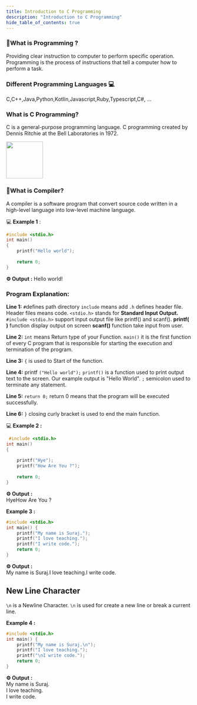 ```yaml
---
title: Introduction to C Programming
description: "Introduction to C Programming"
hide_table_of_contents: true
---
```


### 🤔What is Programming ? 

Providing clear instruction to computer to perform specific operation.
Programming is the process of instructions that tell a computer how to perform a task.

### Different Programming Languages 💻
C,C++,Java,Python,Kotlin,Javascript,Ruby,Typescript,C#, ...

### What is C Programming?
C is a general-purpose programming language. C programming created by Dennis Ritchie at the Bell Laboratories in 1972.

<img src="/c/00/Dennis.jpg" width="100px"/>

### 🤔What is Compiler?
A compiler is a software program that convert source code written in a high-level language into low-level machine language.

💻 **Example 1** :

```c showLineNumbers="true"
#include <stdio.h>
int main() 
{
    printf("Hello world");
    
    return 0;
}
```

**⚙️ Output :**
Hello world!

### Program Explanation:
**Line 1:** `#`defines path directory `include` means add `.h` defines header file. Header files means code. `<stdio.h>` stands for
**Standard Input Output.**   
`#include <stdio.h>` support input output file like printf() and scanf(). **printf( )** function display output on screen **scanf()** function take input from user.

**Line 2:** `int` means Return type of your Function. `main()` it is the first function of every C program that is responsible for starting the execution and termination of the program.

**Line 3:** `{` is used to Start of the function.

**Line 4:** printf `("Hello world");` `printf()` is a function used to print output text to the screen. Our example output is "Hello World". `;` semicolon used to terminate any statement.

**Line 5:** `return 0;` return 0 means that the program will be executed successfully.

**Line 6:** `}` closing curly bracket is used to end the main function.

💻 **Example 2 :**

```c  showLineNumbers="true"
 #include <stdio.h>
int main()
{
  
    printf("Hye");
    printf("How Are You ?");
    
    return 0;
}
```

**⚙️ Output :**  
HyeHow Are You ?

**Example 3 :**

```c  showLineNumbers="true"
#include <stdio.h>
int main() {
    printf("My name is Suraj.");
    printf("I love teaching.");
    printf("I write code.");
    return 0;
}
```

**⚙️ Output :**  
My name is Suraj.I love teaching.I write code.

## New Line Character 

`\n` is a Newline Character.  `\n` is used for create a new line or break a current line.

**Example 4 :**

```c  showLineNumbers="true"
#include <stdio.h>
int main() {
    printf("My name is Suraj.\n");
    printf("I love teaching.");
    printf("\nI write code.");
    return 0;
}
```

**⚙️ Output :**  
My name is Suraj.  
I love teaching.  
I write code.  


